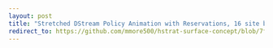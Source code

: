 ```yaml
---
layout: post
title: "Stretched DStream Policy Animation with Reservations, 16 site buffer"
redirect_to: https://github.com/mmore500/hstrat-surface-concept/blob/7fe99f8128e9d197457b02eab4aa273a4a8fe087/41/viz%3Dtypewriter_with_reservations%2Bsurface_size%3D16%2Bext%3D.gif
---
```

